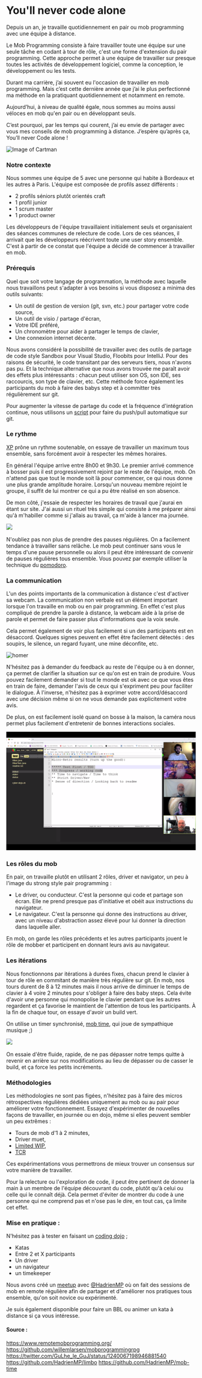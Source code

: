 # You'll never code alone
Depuis un an, je travaille quotidiennement en pair ou mob programming avec une équipe à distance. 

Le Mob Programming consiste à faire travailler toute une équipe sur une seule tâche en codant à tour de rôle, c'est une forme d'extension du pair programming. 
Cette approche permet à une équipe de travailler sur presque toutes les activités de développement logiciel, comme la conception, le développement ou les tests. 

Durant ma carrière, j’ai souvent eu l'occasion de travailler en mob programming. 
Mais c’est cette dernière année que j’ai le plus perfectionné ma méthode en la pratiquant quotidiennement 
et notamment en remote.

Aujourd’hui, à niveau de qualité égale, 
nous sommes au moins aussi véloces en mob qu'en pair ou en développant seuls.

C’est pourquoi, par les temps qui courent, 
j’ai eu envie de partager avec vous mes conseils de mob programming à distance. 
J’espère qu’après ça, You’ll never Code alone ! 

![Image of Cartman](https://i.ytimg.com/vi/2aDgH-_G4h0/maxresdefault.jpg)

### Notre contexte
Nous sommes une équipe de 5 avec une personne qui habite à Bordeaux et les autres à Paris. 
L'équipe est composée de profils assez différents :
- 2 profils séniors plutôt orientés craft
- 1 profil junior
- 1 scrum master
- 1 product owner

Les développeurs de l'équipe travaillaient initialement seuls et organisaient des séances communes de relecture de code. Lors de ces séances, il arrivait que les développeurs réécrivent toute une user story ensemble.
C'est à partir de ce constat que l'équipe a décidé de commencer à travailler en mob.

### Prérequis
Quel que soit votre langage de programmation, la méthode avec laquelle nous travaillons peut s'adapter à vos besoins si vous disposez a minima des outils suivants:

- Un outil de gestion de version (git, svn, etc.) pour partager votre code source,
- Un outil de visio / partage d'écran,
- Votre IDE préféré,
- Un chronomètre pour aider à partager le temps de clavier,
- Une connexion internet décente.

Nous avons considéré la possibilité de travailler avec des outils de partage de code 
style Sandbox pour Visual Studio, Floobits pour IntelliJ. 
Pour des raisons de sécurité, le code transitant par des serveurs tiers, nous n'avons pas pu. 
Et la technique alternative que nous avons trouvée me paraît avoir des effets plus intéressants : 
chacun peut utiliser son OS, son IDE, ses raccourcis, son type de clavier, etc. 
Cette méthode force également les participants du mob à faire des babys step et à committer très régulièrement sur git.

Pour augmenter la vitesse de partage du code et la fréquence d'intégration continue, nous utilisons un [script](https://github.com/HadrienMP/limbo) pour faire du push/pull automatique sur git.

### Le rythme 
[XP](https://blog.engineering.publicissapient.fr/2008/01/10/scrum-ou-xp-scrum-et-xp/) prône un rythme soutenable, 
on essaye de travailler un maximum tous ensemble, 
sans forcément avoir à respecter les mêmes horaires.  

En général l'équipe arrive entre 8h00 et 9h30. 
Le premier arrivé commence à bosser puis il est progressivement rejoint par le reste de l'équipe, mob. 
On n'attend pas que tout le monde soit là pour commencer, 
ce qui nous donne une plus grande amplitude horaire. 
Lorsqu'un nouveau membre rejoint le groupe, il suffit de lui montrer ce qui a pu être réalisé en son absence. 

De mon côté, j'essaie de respecter les horaires de travail que j'aurai en étant sur site.
J'ai aussi un rituel très simple qui consiste à me préparer ainsi qu'à m'habiller 
comme si j'allais au travail, ça m'aide à lancer ma journée. 

![](https://i.pinimg.com/736x/29/5b/94/295b9419b80fc1c2b8abc758dbcd9df2--work-shirts-funny-videos.jpg)

N'oubliez pas non plus de prendre des pauses régulières. 
On a facilement tendance à travailler sans relâche. 
Le mob peut continuer sans vous le temps d'une pause personnelle 
ou alors il peut être intéressant de convenir de pauses régulières tous ensemble. 
Vous pouvez par exemple utiliser la technique du [pomodoro](https://fr.wikipedia.org/wiki/Technique_Pomodoro). 

### La communication
L'un des points importants de la communication à distance c'est d'activer sa webcam.
La communication non verbale est un élément important lorsque l'on travaille en mob ou en pair programming.
En effet c'est plus compliqué de prendre la parole à distance, la webcam aide à la prise de parole et permet de faire passer plus d'informations que la voix seule. 

Cela permet également de voir plus facilement si un des participants est en désaccord. 
Quelques signes peuvent en effet être facilement détectés : des soupirs, le silence, un regard fuyant, une mine déconfite, etc. 

![homer](https://bigbiggityben1.files.wordpress.com/2015/09/cartoon-homer-looking-right-two.png)

N'hésitez pas à demander du feedback au reste de l'équipe ou à en donner, ça permet de clarifier la situation sur ce qu'on est en train de produire. 
Vous pouvez facilement demander si tout le monde est ok avec ce que vous êtes en train de faire, demander l'avis de ceux qui s'expriment peu pour faciliter le dialogue.
À l'inverse, n'hésitez pas à exprimer votre accord/désaccord avec une décision même si on ne vous demande pas explicitement votre avis. 

De plus, on est facilement isolé quand on bosse à la maison, 
la caméra nous permet plus facilement d'entretenir de bonnes interactions sociales. 

![Remote mob](./images/Image%20remote%20mob.png)

### Les rôles du mob

En pair, on travaille plutôt en utilisant 2 rôles, driver et navigator, un peu à l'image du strong style pair programming :
- Le driver, ou conducteur.
C'est la personne qui code et partage son écran. 
Elle ne prend presque pas d'initiative et obéit aux instructions du navigateur.
- Le navigateur.
C'est la personne qui donne des instructions au driver, avec un niveau d'abstraction assez élevé pour lui donner la direction dans laquelle aller.

En mob, on garde les rôles précédents et les autres participants jouent le rôle de mobber et participent en donnant leurs avis au navigateur.

### Les itérations
Nous fonctionnons par itérations à durées fixes, 
chacun prend le clavier à tour de rôle en commitant de manière très régulière sur git.
En mob, nos tours durent de 8 à 12 minutes mais il nous arrive de diminuer le temps de clavier à 4 voire 2 minutes 
pour s'obliger à faire des baby steps.
Cela évite d'avoir une personne qui monopolise le clavier pendant que les autres regardent et ça favorise le maintient de l'attention de tous les participants.
À la fin de chaque tour, on essaye d'avoir un build vert. 

On utilise un timer synchronisé, [mob time](https://github.com/HadrienMP/mob-time), qui joue de sympathique musique ;)

![](https://tse1.mm.bing.net/th?id=OIP.LsY1UAITtdneG7m-Z6RfOgEgDY&pid=Api) 

On essaie d'être fluide, rapide, de ne pas dépasser notre temps quitte à revenir en arrière sur nos modifications au lieu de dépasser ou de casser le build, et ça force les petits incréments. 

### Méthodologies

Les méthodologies ne sont pas figées, n'hésitez pas à faire des micros rétrospectives régulières dédiées uniquement au mob ou au pair pour améliorer votre fonctionnement.
Essayez d'expérimenter de nouvelles façons de travailler, en journée ou en dojo, même si elles peuvent sembler un peu extrêmes :
- Tours de mob d'1 à 2 minutes,
- Driver muet,
- [Limited WIP](https://plugins.jetbrains.com/plugin/7655-limited-wip),
- [TCR](https://medium.com/@kentbeck_7670/test-commit-revert-870bbd756864)

Ces expérimentations vous permettrons de mieux trouver un consensus sur votre manière de travailler.

Pour la relecture ou l'exploration de code, il peut être pertinent de donner la main à un membre de l'équipe découvrant du code, plutôt qu'à celui ou celle qui le connaît déjà.
Cela permet d'éviter de montrer du code à une personne qui ne comprend pas et n'ose pas le dire, en tout cas, ça limite cet effet.


### Mise en pratique :
N'hésitez pas à tester en faisant un [coding dojo](http://codingdojo.org/) ;
- Katas 
- Entre 2 et X participants
- Un driver 
- un navigateur
- un timekeeper

Nous avons créé un [meetup](https://www.meetup.com/fr-FR/paris-mob-programming/) avec [@HadrienMP](https://twitter.com/HadrienMP) 
où on fait des sessions de mob en remote régulière afin de partager et d'améliorer nos pratiques tous ensemble, 
qu'on soit novice ou expérimenté.

Je suis également disponible pour faire un BBL ou animer un kata à distance si ça vous intéresse.

#### Source :
https://www.remotemobprogramming.org/
https://github.com/willemlarsen/mobprogrammingrpg
https://twitter.com/GuLhe_le_GuJ/status/1240067198946881540
https://github.com/HadrienMP/limbo
https://github.com/HadrienMP/mob-time
